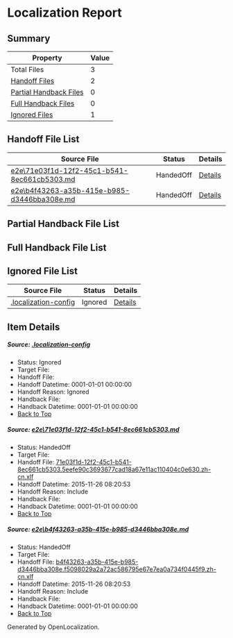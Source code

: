# <a name='report-top'></a> Localization Report

## Summary
 Property | Value 
 -------- | ----- 
 Total Files | 3
[ Handoff Files ](#handoff-list)| 2
[ Partial Handback Files ](#partial-handback-list)| 0
[ Full Handback Files ](#full-handback-list)| 0
[ Ignored Files ](#ignored-list)| 1

## <a name='handoff-list'></a> Handoff File List
 Source File | Status | Details 
 ----------- | ------ | ------- 
 [e2e\71e03f1d-12f2-45c1-b541-8ec661cb5303.md](https://github.com/OpenLocalizationTest/oltest/blob/8ddc5a7b1bb6d0e18055a9351cf929d25807155f/e2e/71e03f1d-12f2-45c1-b541-8ec661cb5303.md) | HandedOff | [Details](#cd27cb19ad341a708a88dda868e580694ce9ac1b1)
 [e2e\b4f43263-a35b-415e-b985-d3446bba308e.md](https://github.com/OpenLocalizationTest/oltest/blob/8ddc5a7b1bb6d0e18055a9351cf929d25807155f/e2e/b4f43263-a35b-415e-b985-d3446bba308e.md) | HandedOff | [Details](#f2066a5755724941e0d0402cf571fa2ec9dcbbf72)

## <a name='partial-handback-list'></a> Partial Handback File List

## <a name='handback-list'></a> Full Handback File List

## <a name='ignored-list'></a> Ignored File List
 Source File | Status | Details 
 ----------- | ------ | ------- 
 [.localization-config](https://github.com/OpenLocalizationTest/oltest/blob/8ddc5a7b1bb6d0e18055a9351cf929d25807155f/.localization-config) | Ignored | [Details](#048a0e657b81f2e30d1cbef1ba533f0de3ca11c40)

## Item Details
##### <a name='048a0e657b81f2e30d1cbef1ba533f0de3ca11c40'></a> Source: [.localization-config](https://github.com/OpenLocalizationTest/oltest/blob/8ddc5a7b1bb6d0e18055a9351cf929d25807155f/.localization-config)
* Status: Ignored
* Target File: 
* Handoff File: 
* Handoff Datetime: 0001-01-01 00:00:00
* Handoff Reason: Ignored
* Handback File: 
* Handback Datetime: 0001-01-01 00:00:00
* [Back to Top](#report-top)

##### <a name='cd27cb19ad341a708a88dda868e580694ce9ac1b1'></a> Source: [e2e\71e03f1d-12f2-45c1-b541-8ec661cb5303.md](https://github.com/OpenLocalizationTest/oltest/blob/8ddc5a7b1bb6d0e18055a9351cf929d25807155f/e2e/71e03f1d-12f2-45c1-b541-8ec661cb5303.md)
* Status: HandedOff
* Target File: 
* Handoff File: [71e03f1d-12f2-45c1-b541-8ec661cb5303.5eefe90c3693677cad18a67e11ac110404c0e630.zh-cn.xlf](https://github.com/OpenLocalizationTestOrg/olhandoff/blob/b19dc2d24acaba99f652f4f02fde9aed79f8a109/ol-handoff/OpenLocalizationTestOrg/oltest.zh-cn/yanz/71e03f1d-12f2-45c1-b541-8ec661cb5303.5eefe90c3693677cad18a67e11ac110404c0e630.zh-cn.xlf)
* Handoff Datetime: 2015-11-26 08:20:53
* Handoff Reason: Include
* Handback File: 
* Handback Datetime: 0001-01-01 00:00:00
* [Back to Top](#report-top)

##### <a name='f2066a5755724941e0d0402cf571fa2ec9dcbbf72'></a> Source: [e2e\b4f43263-a35b-415e-b985-d3446bba308e.md](https://github.com/OpenLocalizationTest/oltest/blob/8ddc5a7b1bb6d0e18055a9351cf929d25807155f/e2e/b4f43263-a35b-415e-b985-d3446bba308e.md)
* Status: HandedOff
* Target File: 
* Handoff File: [b4f43263-a35b-415e-b985-d3446bba308e.f5098029a2a72ac586795e67e7ea0a734f0445f9.zh-cn.xlf](https://github.com/OpenLocalizationTestOrg/olhandoff/blob/b19dc2d24acaba99f652f4f02fde9aed79f8a109/ol-handoff/OpenLocalizationTestOrg/oltest.zh-cn/yanz/b4f43263-a35b-415e-b985-d3446bba308e.f5098029a2a72ac586795e67e7ea0a734f0445f9.zh-cn.xlf)
* Handoff Datetime: 2015-11-26 08:20:53
* Handoff Reason: Include
* Handback File: 
* Handback Datetime: 0001-01-01 00:00:00
* [Back to Top](#report-top)


Generated by OpenLocalization.
